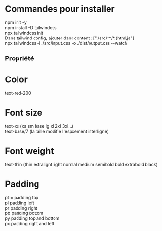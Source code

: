# Commandes pour installer
npm init -y  
npm install -D tailwindcss  
npx tailwindcss init  
Dans tailwind config, ajouter dans content : ["./src/**/*.{html,js"]  
npx tailwindcss -i ./src/input.css -o ./dist/output.css --watch  

## Propriété

# Color
text-red-200

# Font size
text-xs (xs sm base lg xl 2xl 3xl...)  
text-base/7 (la taille modifie l'espcement interligne)

# Font weight
text-thin (thin extralignt light normal medium semibold bold extrabold black)

# Padding
pt = padding top  
pl padding left  
pr padding right  
pb padding bottom  
py padding top and bottom  
px padding right and left  

